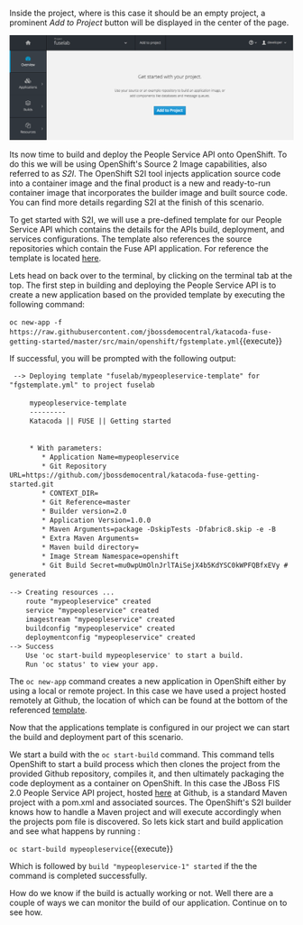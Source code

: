 Inside the project, where is this case it should be an empty project, a prominent _Add to Project_ button will be displayed in the center of the page.

![Adding to Empty Project](../../assets/intro-openshift/fis-deploy-app/02-add-to-project-empty.png)

Its now time to build and deploy the People Service API onto OpenShift. To do this we will be using OpenShift's Source 2 Image capabilities, also referred to as _S2I_. The OpenShift S2I tool injects application source code into a container image and the final product is a new and ready-to-run container image that incorporates the builder image and built source code. You can find more details regarding S2I at the finish of this scenario. 

To get started with S2I, we will use a pre-defined template for our People Service API which contains the details for the APIs build, deployment, and services configurations. The template also references the source repositories which contain the Fuse API application. For reference the template is located [here](https://raw.githubusercontent.com/jbossdemocentral/katacoda-fuse-getting-started/master/src/main/openshift/fgstemplate.yml "People Service Template").

Lets head on back over to the terminal, by clicking on the terminal tab at the top. The first step in building and deploying the People Service API is to create a new application based on the provided template by executing the following command:

`oc new-app -f https://raw.githubusercontent.com/jbossdemocentral/katacoda-fuse-getting-started/master/src/main/openshift/fgstemplate.yml`{{execute}}

If successful, you will be prompted with the following output: 

```
 --> Deploying template "fuselab/mypeopleservice-template" for "fgstemplate.yml" to project fuselab

     mypeopleservice-template
     ---------
     Katacoda || FUSE || Getting started


     * With parameters:
        * Application Name=mypeopleservice
        * Git Repository URL=https://github.com/jbossdemocentral/katacoda-fuse-getting-started.git
        * CONTEXT_DIR=
        * Git Reference=master
        * Builder version=2.0
        * Application Version=1.0.0
        * Maven Arguments=package -DskipTests -Dfabric8.skip -e -B
        * Extra Maven Arguments=
        * Maven build directory=
        * Image Stream Namespace=openshift
        * Git Build Secret=mu0wpUmOlnJrlTAiSejX4b5KdYSC0kWPFQBfxEVy # generated

--> Creating resources ...
    route "mypeopleservice" created
    service "mypeopleservice" created
    imagestream "mypeopleservice" created
    buildconfig "mypeopleservice" created
    deploymentconfig "mypeopleservice" created
--> Success
    Use 'oc start-build mypeopleservice' to start a build.
    Run 'oc status' to view your app.
```

The ``oc new-app`` command creates a new application in OpenShift either by using a local or remote project. In this case we have used a project hosted remotely at Github, the location of which can be found at the bottom of the referenced [template](https://github.com/jbossdemocentral/katacoda-fuse-getting-started/blob/94f3c2b940aaa50301c0b8d8d66d07de642947ca/src/main/openshift/fgstemplate.yml#L194).

Now that the applications template is configured in our project we can start the build and deployment part of this scenario.

We start a build with the ``oc start-build`` command. This command tells OpenShift to start a build process which then clones the project from the provided Github repository, compiles it, and then ultimately packaging the code deployment as a container on OpenShift. In this case the JBoss FIS 2.0 People Service API project, hosted [here](https://github.com/jbossdemocentral/katacoda-fuse-getting-started) at Github, is a standard Maven project with a pom.xml and associated sources. The OpenShift's S2I builder knows how to handle a Maven project and will execute accordingly when the projects pom file is discovered. So lets kick start and build application and see what happens by running : 

`oc start-build mypeopleservice`{{execute}}

Which is followed by ``build "mypeopleservice-1" started`` if the the command is completed successfully. 

How do we know if the build is actually working or not. Well there are a couple of ways we can monitor the build of our application. Continue on to see how.


